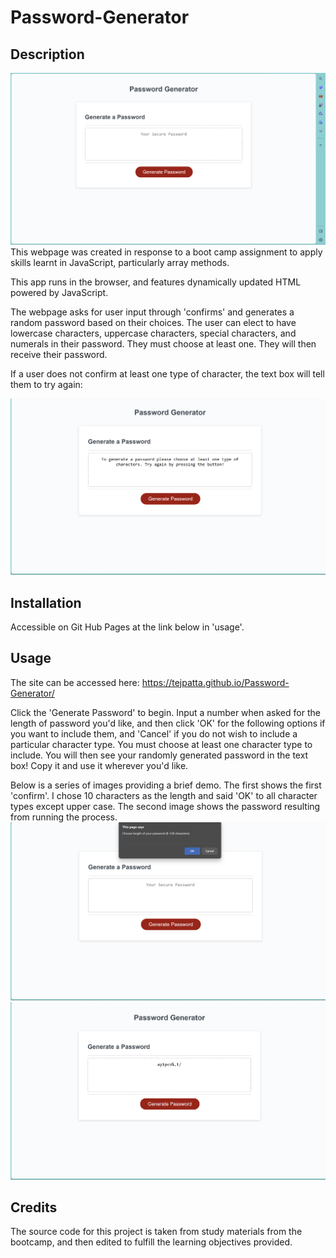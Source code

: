 # Password-Generator

## Description
<img src ="./assets/Landingscr.png">
This webpage was created in response to a  boot camp assignment to apply skills learnt in JavaScript, particularly array methods. 

This app runs in the browser, and features dynamically updated HTML powered by JavaScript.

The webpage asks for user input through 'confirms' and generates a random password based on their choices. The user can elect to have lowercase characters, uppercase characters, special characters, and numerals in their password. They must choose at least one. They will then receive their password.

If a user does not confirm at least one type of character, the text box will tell them to try again:

<img src ="./assets/notchosen.png">

## Installation

Accessible on Git Hub Pages at the link below in 'usage'.

## Usage
The site can be accessed here: https://tejpatta.github.io/Password-Generator/

Click the 'Generate Password' to begin. Input a number when asked for the length of password you'd like, and then click 'OK' for the following options if you want to include them, and 'Cancel' if you do not wish to include a particular character type. You must choose at least one character type to include. You will then see your randomly generated password in the text box! Copy it and use it wherever you'd like. 

Below is a series of images providing a brief demo. The first shows the first 'confirm'. I chose 10 characters as the length and said 'OK' to all character types except upper case. The second image shows the password resulting from running the process. 
<img src ="./assets/firstconfirm.png">
<img src ="./assets/generated.png">

## Credits

The source code for this project is taken from study materials from the bootcamp, and then edited to fulfill the learning objectives provided. 
